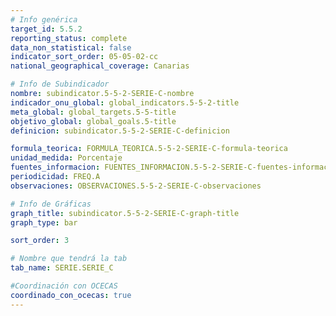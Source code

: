 ```yaml
---
# Info genérica
target_id: 5.5.2
reporting_status: complete
data_non_statistical: false
indicator_sort_order: 05-05-02-cc
national_geographical_coverage: Canarias

# Info de Subindicador
nombre: subindicator.5-5-2-SERIE-C-nombre
indicador_onu_global: global_indicators.5-5-2-title
meta_global: global_targets.5-5-title
objetivo_global: global_goals.5-title
definicion: subindicator.5-5-2-SERIE-C-definicion

formula_teorica: FORMULA_TEORICA.5-5-2-SERIE-C-formula-teorica
unidad_medida: Porcentaje
fuentes_informacion: FUENTES_INFORMACION.5-5-2-SERIE-C-fuentes-informacion
periodicidad: FREQ.A
observaciones: OBSERVACIONES.5-5-2-SERIE-C-observaciones

# Info de Gráficas
graph_title: subindicator.5-5-2-SERIE-C-graph-title
graph_type: bar

sort_order: 3

# Nombre que tendrá la tab
tab_name: SERIE.SERIE_C

#Coordinación con OCECAS
coordinado_con_ocecas: true
---
```


